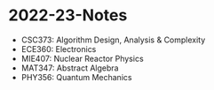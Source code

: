 # 2022-23-Notes

- CSC373: Algorithm Design, Analysis & Complexity
- ECE360: Electronics
- MIE407: Nuclear Reactor Physics
- MAT347: Abstract Algebra
- PHY356: Quantum Mechanics
